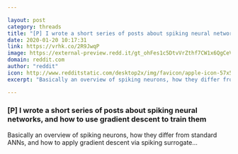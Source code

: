 ```yaml
---

layout: post
category: threads
title: "[P] I wrote a short series of posts about spiking neural networks, and how to use gradient descent to train them"
date: 2020-01-20 10:17:31
link: https://vrhk.co/2R9JwqP
image: https://external-preview.redd.it/gt_ohFes1c5DtvVrZthf7CW1x6QgCeVvIBFwgQNcHh0.jpg?width=1200&height=489&auto=webp&s=ba4ac68393753ee718aea5bf4dd50973224bfcb2
domain: reddit.com
author: "reddit"
icon: http://www.redditstatic.com/desktop2x/img/favicon/apple-icon-57x57.png
excerpt: "Basically an overview of spiking neurons, how they differ from standard ANNs, and how to apply gradient descent via spiking surrogate..."

---
```


### [P] I wrote a short series of posts about spiking neural networks, and how to use gradient descent to train them

Basically an overview of spiking neurons, how they differ from standard ANNs, and how to apply gradient descent via spiking surrogate...